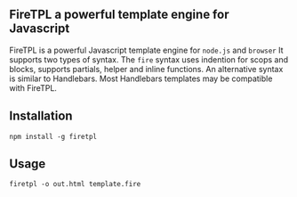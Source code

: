 FireTPL a powerful template engine for Javascript
--------------------------------------------------

FireTPL is a powerful Javascript template engine for `node.js` and `browser` It supports two types of syntax. The `fire` syntax uses indention for scops and blocks, supports partials, helper and inline functions.
An alternative syntax is similar to Handlebars. Most Handlebars templates may be compatible with FireTPL.

## Installation

```shell
npm install -g firetpl
```

## Usage

```shell
firetpl -o out.html template.fire
```

